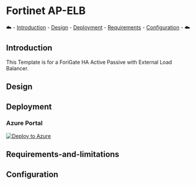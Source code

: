 # Fortinet AP-ELB

:cloud: - [Introduction](#introduction) - [Design](#design) - [Deployment](#deployment) - [Requirements](#requirements-and-limitations) - [Configuration](#configuration) - :cloud:

## Introduction

This Template is for a ForiGate HA Active Passive with External Load Balancer.

## Design

## Deployment

### Azure Portal

[![Deploy to Azure](https://aka.ms/deploytoazurebutton)](https://portal.azure.com/#create/Microsoft.Template/uri/https%3A%2F%2Fraw.githubusercontent.com%2Fswansosj%2FPaloARM%2Fmain%2Fazuredeploy.json)

## Requirements-and-limitations

## Configuration
